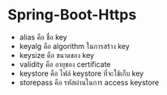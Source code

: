 # Spring-Boot-Https

- alias คือ ชื่อ key
- keyalg คือ algorithm ในการสร้าง key
- keysize คือ ขนาดของ key 
- validity คือ อายุของ certificate 
- keystore คือ ไฟล์ keystore ที่จะใช้เก็บ key
- storepass คือ รหัสผ่านในการ access keystore 